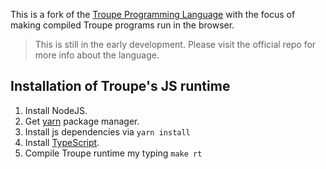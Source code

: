 This is a fork of the [Troupe Programming Language](https://github.com/TroupeLang/Troupe) with the focus of making compiled Troupe programs run in the browser.

> This is still in the early development. Please visit the official repo for more info about the language.





## Installation of Troupe's JS runtime

1. Install NodeJS.
2. Get [yarn](https://yarnpkg.com/lang/en/) package manager.
3. Install js dependencies via `yarn install`
6. Install [TypeScript](https://www.typescriptlang.org/).
7. Compile Troupe runtime my typing `make rt`


